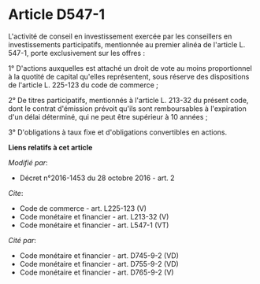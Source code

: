 # Article D547-1

L'activité de conseil en investissement exercée par les conseillers en investissements participatifs, mentionnée au premier
alinéa de l'article L. 547-1, porte exclusivement sur les offres : 

1° D'actions auxquelles est attaché un droit de vote au moins proportionnel à la quotité de capital qu'elles représentent,
sous réserve des dispositions de l'article L. 225-123 du code de commerce ; 

2° De titres participatifs, mentionnés à l'article L. 213-32 du présent code, dont le contrat d'émission prévoit qu'ils sont
remboursables à l'expiration d'un délai déterminé, qui ne peut être supérieur à 10 années ; 

3° D'obligations à taux fixe et d'obligations convertibles en actions.

**Liens relatifs à cet article**

_Modifié par_:

  - Décret n°2016-1453 du 28 octobre 2016 - art. 2

_Cite_:

  - Code de commerce - art. L225-123 (V)
  - Code monétaire et financier - art. L213-32 (V)
  - Code monétaire et financier - art. L547-1 (VT)

_Cité par_:

  - Code monétaire et financier - art. D745-9-2 (VD)
  - Code monétaire et financier - art. D755-9-2 (VD)
  - Code monétaire et financier - art. D765-9-2 (V)
